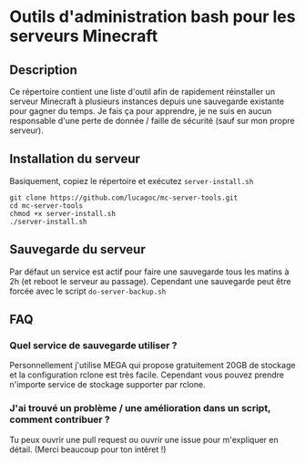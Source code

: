 # Outils d'administration bash pour les serveurs Minecraft

## Description
Ce répertoire contient une liste d'outil afin de rapidement réinstaller un serveur Minecraft à plusieurs instances depuis une sauvegarde existante pour gagner du temps.
Je fais ça pour apprendre, je ne suis en aucun responsable d'une perte de donnée / faille de sécurité (sauf sur mon propre serveur).

## Installation du serveur
Basiquement, copiez le répertoire et exécutez `server-install.sh`
```
git clone https://github.com/lucagoc/mc-server-tools.git
cd mc-server-tools
chmod +x server-install.sh
./server-install.sh
```

## Sauvegarde du serveur
Par défaut un service est actif pour faire une sauvegarde tous les matins à 2h (et reboot le serveur au passage).
Cependant une sauvegarde peut être forcée avec le script `do-server-backup.sh`

## FAQ
### Quel service de sauvegarde utiliser ?
Personnellement j'utilise MEGA qui propose gratuitement 20GB de stockage et la configuration rclone est très facile.
Cependant vous pouvez prendre n'importe service de stockage supporter par rclone.

### J'ai trouvé un problème / une amélioration dans un script, comment contribuer ?
Tu peux ouvrir une pull request ou ouvrir une issue pour m'expliquer en détail. (Merci beaucoup pour ton intêret !)
